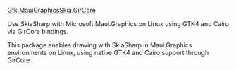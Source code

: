 [Gtk.MauiGraphicsSkia.GirCore][apps]

Use SkiaSharp with Microsoft.Maui.Graphics on Linux using GTK4 and Cairo via GirCore bindings.

This package enables drawing with SkiaSharp in Maui.Graphics environments on Linux, using native GTK4 and Cairo support through GirCore.

[apps]: https://github.com/czirok/apps
